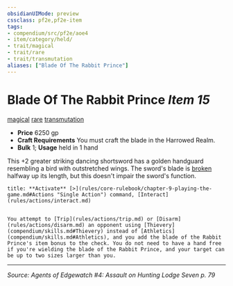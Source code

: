 ```yaml
---
obsidianUIMode: preview
cssclass: pf2e,pf2e-item
tags:
- compendium/src/pf2e/aoe4
- item/category/held/
- trait/magical
- trait/rare
- trait/transmutation
aliases: ["Blade Of The Rabbit Prince"]
---
```

# Blade Of The Rabbit Prince *Item 15*  
[magical](magical.md "Magical Item Trait")  [rare](rare.md "Rare Rarity Trait")  [transmutation](transmutation.md "Transmutation School Trait")  

- **Price** 6250 gp
- **Craft Requirements** You must craft the blade in the Harrowed Realm.
- **Bulk** 1; **Usage** held in 1 hand

This +2 greater striking dancing shortsword has a golden handguard resembling a bird with outstretched wings. The sword's blade is [broken](conditions.md#Broken) halfway up its length, but this doesn't impair the sword's function.

```ad-embed-ability
title: **Activate** [>](rules/core-rulebook/chapter-9-playing-the-game.md#Actions "Single Action") command, [Interact](rules/actions/interact.md)


You attempt to [Trip](rules/actions/trip.md) or [Disarm](rules/actions/disarm.md) an opponent using [Thievery](compendium/skills.md#Thievery) instead of [Athletics](compendium/skills.md#Athletics), and you add the blade of the Rabbit Prince's item bonus to the check. You do not need to have a hand free if you're wielding the blade of the Rabbit Prince, and your target can be up to two sizes larger than you.
```


---
*Source: Agents of Edgewatch #4: Assault on Hunting Lodge Seven p. 79*